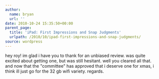 ```yaml
---
author:
  name: bryan
  url: ''
date: 2010-10-24 15:35:50+00:00
parent_page:
  title: 'iPad: First Impressions and Snap Judgments'
  urlpath: /2010/10/ipad-first-impressions-and-snap-judgments/
source: wordpress
---
```


hey roy! im glad i have you to thank for an unbiased review. was quite excited about getting one, but was still hesitant. well you cleared all that. and now that the "committee" has approved that i deserve one for xmas, i think ill just go for the 32 gb wifi variety. regards.